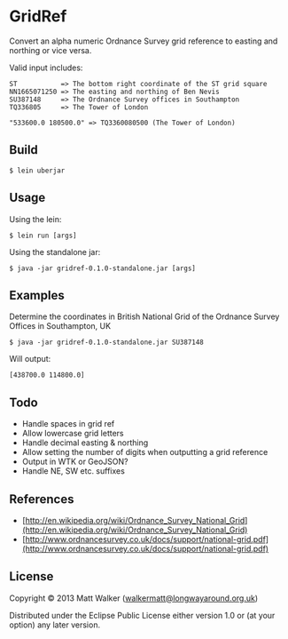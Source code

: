 # GridRef

Convert an alpha numeric Ordnance Survey grid reference to easting and northing or vice versa.

Valid input includes:

    ST           => The bottom right coordinate of the ST grid square
    NN1665071250 => The easting and northing of Ben Nevis
    SU387148     => The Ordnance Survey offices in Southampton
    TQ336805     => The Tower of London

    "533600.0 180500.0" => TQ3360080500 (The Tower of London)

## Build

    $ lein uberjar

## Usage

Using the lein:

    $ lein run [args]

Using the standalone jar:

    $ java -jar gridref-0.1.0-standalone.jar [args]

## Examples

Determine the coordinates in British National Grid of the Ordnance Survey Offices in Southampton, UK

    $ java -jar gridref-0.1.0-standalone.jar SU387148

Will output:

    [438700.0 114800.0]

## Todo

* Handle spaces in grid ref
* Allow lowercase grid letters
* Handle decimal easting & northing
* Allow setting the number of digits when outputting a grid reference
* Output in WTK or GeoJSON?
* Handle NE, SW etc. suffixes

## References

* [http://en.wikipedia.org/wiki/Ordnance_Survey_National_Grid](http://en.wikipedia.org/wiki/Ordnance_Survey_National_Grid)
* [http://www.ordnancesurvey.co.uk/docs/support/national-grid.pdf](http://www.ordnancesurvey.co.uk/docs/support/national-grid.pdf)

## License

Copyright © 2013 Matt Walker (walkermatt@longwayaround.org.uk)

Distributed under the Eclipse Public License either version 1.0 or (at
your option) any later version.
